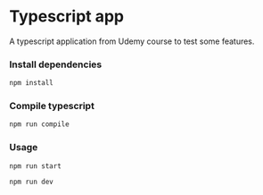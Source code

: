 # Typescript app

A typescript application from Udemy course to test some features.

### Install dependencies

```sh
npm install
```

### Compile typescript

```sh
npm run compile
```

### Usage

```sh
npm run start
```

```sh
npm run dev
```
